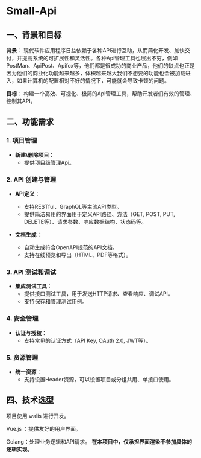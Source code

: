 # Small-Api

## 一、背景和目标

**背景**：
现代软件应用程序日益依赖于各种API进行互动，从而简化开发、加快交付，并提高系统的可扩展性和灵活性。各种Api管理工具也层出不穷，例如PostMan、ApiPost、Apifox等，他们都是很成功的商业产品，他们的缺点也正是因为他们的商业化功能越来越多，体积越来越大我们不想要的功能也会被加载进入，如果计算机的配置相对不好的情况下，可能就会导致卡顿的问题。

**目标**：
构建一个高效、可视化、极简的Api管理工具，帮助开发者们有效的管理、控制其API。

## 二、功能需求

### 1. 项目管理

- **新建\删除项目**：
    - 提供项目级管理Api。

### 2. API 创建与管理

- **API定义**：
    - 支持RESTful、GraphQL等主流API类型。
    - 提供简洁易用的界面用于定义API路径、方法（GET, POST, PUT, DELETE等）、请求参数、响应数据结构、状态码等。

- **文档生成**：
    - 自动生成符合OpenAPI规范的API文档。
    - 支持在线预览和导出（HTML、PDF等格式）。

### 3. API 测试和调试
- **集成测试工具**：
    - 提供接口测试工具，用于发送HTTP请求、查看响应、调试API。
    - 支持保存和管理测试用例。

### 4. 安全管理

- **认证与授权**：
    - 支持常见的认证方式（API Key, OAuth 2.0, JWT等）。

### 5. 资源管理

- **统一资源**：
    - 支持设置Header资源，可以设置项目或分组共用、单接口使用。

## 四、技术选型
项目使用 walis 进行开发。

Vue.js ：提供友好的用户界面。

Golang：处理业务逻辑和API请求。
**在本项目中，仅承担界面渲染不参加具体的逻辑实现。**